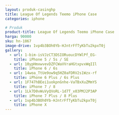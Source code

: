 ```yaml
---
layout: produk-casinghp
title: League Of Legends Teemo iPhone Case
categories: iphone

# Produk
product-title: League Of Legends Teemo iPhone Case
harga: 90000
sku: hn-1867
image-drive: 1vp4b3BOh0Yb-HJntrFfTyKbTu2kpxT0j
gallery:
  - url: 1-bim-isVJzCT3DSIORuoucDYWlPf_EG-
    title: iPhone 5 / 5s / SE
  - url: 10ypHmxwvevDZFCWaVVraHGtxpvxWqIIl
    title: iPhone 6 / 6s
  - url: 14woa_TtUe9ow9q5HZ0aFDRV2s1Wzx-rf
    title: iPhone 6 Plus / 6s Plus
  - url: 1F747hBEei1uokpnGnhe-VaTBxXuZMmYS
    title: iPhone 7 / 8
  - url: 1Lk7D0vWuVyQVoRL-1d7T_x03PMJ2P3AP
    title: iPhone 7 Plus / 8 Plus
  - url: 1vp4b3BOh0Yb-HJntrFfTyKbTu2kpxT0j
    title: iPhone X
---
```

